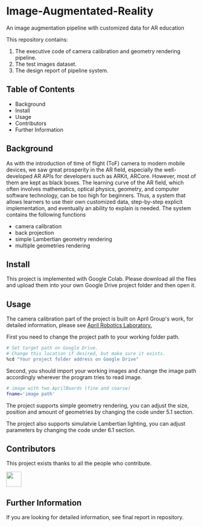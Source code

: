 # Image-Augmentated-Reality
An image augmentation pipeline with customized data for AR education

This repository contains:
  1. The executive code of camera calibration and geometry rendering pipeline.
  2. The test images dataset.
  3. The design report of pipeline system.

## Table of Contents
- Background
- Install
- Usage
- Contributors
- Further Information

## Background

As with the introduction of time of flight (ToF) camera to modern mobile devices, we saw great prosperity in the AR field, especially the well-developed AR APIs for developers such as ARKit, ARCore. However, most of them are kept as black boxes. The learning curve of the AR field, which often involves mathematics, optical physics, geometry, and computer software technology, can be too high for beginners. Thus, a system that allows learners to use their own customized data, step-by-step explicit implementation, and eventually an ability to explain is needed. The system contains the following functions
  - camera calibration
  - back projection
  - simple Lambertian geometry rendering
  - multiple geometries rendering

## Install

This project is implemented with Google Colab. Please download all the files and upload them into your own Google Drive project folder and then open it.

## Usage

The camera calibration part of the project is built on April Group's work, for detailed information, please see <a href="https://april.eecs.umich.edu/wiki/Camera_suite"> April Robotics Laboratory. </a>

First you need to change the project path to your working folder path.

``` sh
# Set target path on Google Drive. 
# Change this location if desired, but make sure it exists.
%cd "Your project folder address on Google Drive"
```

Second, you should import your working images and change the image path accordingly wherever the program tries to read image.

```sh
# image with two AprilBoards (fine and coarse)
fname='image path'
```

The project supports simple geometry rendering, you can adjust the size, position and amount of geometries by changing the code under 5.1 section.

The project also supports simulatvie Lambertian lighting, you can adjust parameters by changing the code under 6.1 section.

## Contributors

This project exists thanks to all the people who contribute.

<a href="https://github.com/QuinnHe"><img src='https://avatars.githubusercontent.com/u/31847981?v=4' height="40" width="40"></a>

## Further Information

If you are looking for detailed information, see final report in repository.
